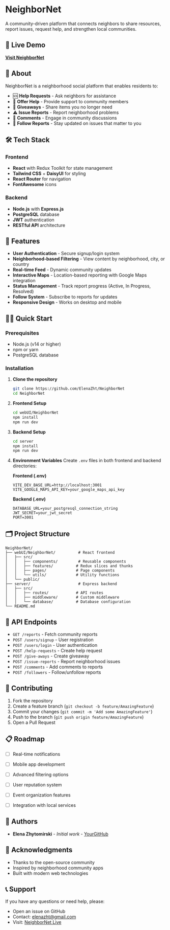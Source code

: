 # NeighborNet

A community-driven platform that connects neighbors to share resources, report issues, request help, and strengthen local communities.

## 🌟 Live Demo

**[Visit NeighborNet](https://neighbornet.onrender.com/)**

## 📖 About

NeighborNet is a neighborhood social platform that enables residents to:
- 🆘 **Help Requests** - Ask neighbors for assistance
- 🤝 **Offer Help** - Provide support to community members  
- 🎁 **Giveaways** - Share items you no longer need
- ⚠️ **Issue Reports** - Report neighborhood problems
- 💬 **Comments** - Engage in community discussions
- 🔔 **Follow Reports** - Stay updated on issues that matter to you

## 🛠️ Tech Stack

### Frontend
- **React** with Redux Toolkit for state management
- **Tailwind CSS** + **DaisyUI** for styling
- **React Router** for navigation
- **FontAwesome** icons

### Backend
- **Node.js** with **Express.js**
- **PostgreSQL** database
- **JWT** authentication
- **RESTful API** architecture

## 🚀 Features

- **User Authentication** - Secure signup/login system
- **Neighborhood-based Filtering** - View content by neighborhood, city, or country
- **Real-time Feed** - Dynamic community updates
- **Interactive Maps** - Location-based reporting with Google Maps integration
- **Status Management** - Track report progress (Active, In Progress, Resolved)
- **Follow System** - Subscribe to reports for updates
- **Responsive Design** - Works on desktop and mobile


## 🏃‍♂️ Quick Start

### Prerequisites
- Node.js (v14 or higher)
- npm or yarn
- PostgreSQL database

### Installation

1. **Clone the repository**
   ```bash
   git clone https://github.com/ElenaZht/NeighborNet
   cd NeighborNet
   ```

2. **Frontend Setup**
   ```bash
   cd webUI/NeighborNet
   npm install
   npm run dev
   ```

3. **Backend Setup**
   ```bash
   cd server
   npm install
   npm run dev
   ```

4. **Environment Variables**
   Create `.env` files in both frontend and backend directories:
   
   **Frontend (.env)**
   ```
   VITE_DEV_BASE_URL=http://localhost:3001
   VITE_GOOGLE_MAPS_API_KEY=your_google_maps_api_key
   ```
   
   **Backend (.env)**
   ```
   DATABASE_URL=your_postgresql_connection_string
   JWT_SECRET=your_jwt_secret
   PORT=3001
   ```

## 🗂️ Project Structure

```
NeighborNet/
├── webUI/NeighborNet/          # React frontend
│   ├── src/
│   │   ├── components/         # Reusable components
│   │   ├── features/          # Redux slices and thunks
│   │   ├── pages/             # Page components
│   │   └── utils/             # Utility functions
│   └── public/
├── server/                     # Express backend
│   ├── src/
│   │   ├── routes/            # API routes
│   │   ├── middleware/        # Custom middleware
│   │   └── database/          # Database configuration
└── README.md
```

## 🔧 API Endpoints

- `GET /reports` - Fetch community reports
- `POST /users/signup` - User registration
- `POST /users/login` - User authentication
- `POST /help-requests` - Create help request
- `POST /give-aways` - Create giveaway
- `POST /issue-reports` - Report neighborhood issues
- `POST /comments` - Add comments to reports
- `POST /followers` - Follow/unfollow reports

## 🤝 Contributing

1. Fork the repository
2. Create a feature branch (`git checkout -b feature/AmazingFeature`)
3. Commit your changes (`git commit -m 'Add some AmazingFeature'`)
4. Push to the branch (`git push origin feature/AmazingFeature`)
5. Open a Pull Request

## 📋 Roadmap

- [ ] Real-time notifications
- [ ] Mobile app development
- [ ] Advanced filtering options
- [ ] User reputation system
- [ ] Event organization features
- [ ] Integration with local services


## 👥 Authors

- **Elena Zhytomirski** - *Initial work* - [YourGitHub](https://github.com/ElenaZht)

## 🙏 Acknowledgments

- Thanks to the open-source community
- Inspired by neighborhood community apps
- Built with modern web technologies

## 📞 Support

If you have any questions or need help, please:
- Open an issue on GitHub
- Contact: elenazht@gmail.com
- Visit: [NeighborNet Live](https://neighbornet.onrender.com/)